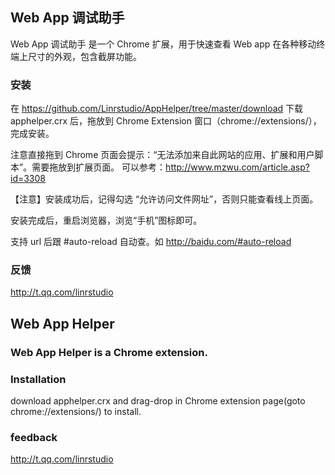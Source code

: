 ## Web App 调试助手

Web App 调试助手 是一个 Chrome 扩展，用于快速查看 Web app 在各种移动终端上尺寸的外观，包含截屏功能。

### 安装

在 https://github.com/Linrstudio/AppHelper/tree/master/download 下载 apphelper.crx 后，拖放到 Chrome Extension 窗口（chrome://extensions/），完成安装。

注意直接拖到 Chrome 页面会提示：“无法添加来自此网站的应用、扩展和用户脚本”。需要拖放到扩展页面。
可以参考：http://www.mzwu.com/article.asp?id=3308

【注意】安装成功后，记得勾选 “允许访问文件网址”，否则只能查看线上页面。

安装完成后，重启浏览器，浏览“手机”图标即可。

支持 url 后跟 #auto-reload 自动查。如 http://baidu.com/#auto-reload


### 反馈

http://t.qq.com/linrstudio



## Web App Helper

### Web App Helper is a Chrome extension.

### Installation

download apphelper.crx and drag-drop in Chrome extension page(goto chrome://extensions/) to install.

### feedback

http://t.qq.com/linrstudio
